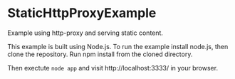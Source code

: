 StaticHttpProxyExample
======================

Example using http-proxy and serving static content.

This example is built using Node.js.  To run the example install node.js, then clone the repository.  Run npm install from the cloned directory.

Then exectute `node app` and visit http://localhost:3333/ in your browser.
